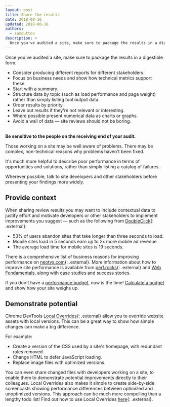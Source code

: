```yaml
---
layout: post
title: Share the results
date: 2018-08-16
updated: 2018-08-16
authors:
  - samdutton
description: >
  Once you've audited a site, make sure to package the results in a digestible form. Be sensitive to the people on the receiving end of your audit, structure your report carefully and present your data in terms of opportunities and solutions.
---
```


Once you've audited a site, make sure to package the results in a digestible form.

- Consider producing different reports for different stakeholders.
- Focus on business needs and show how technical metrics support these.
- Start with a summary.
- Structure data by topic (such as load performance and page weight) rather than simply listing tool output data.
- Order results by priority.
- Leave out results if they're not relevant or interesting.
- Where possible present numerical data as charts or graphs.
- Avoid a wall of data — site reviews should not be boring.
  <br><br>

<div class="note">
  <p><strong>Be sensitive to the people on the receiving end of your audit.</strong></p>
  <p>Those working on a site may be well aware of problems. There may be complex, non-technical
  reasons why problems haven't been fixed.</p>
  <p>It's much more helpful to describe poor performance in terms of opportunities and solutions,
  rather than simply listing a catalog of failures.</p>
  <p>Wherever possible, talk to site developers and other stakeholders before presenting your
  findings more widely.</p>
</div>

## Provide context

When sharing review results you may want to include contextual data to justify effort and motivate
developers or other stakeholders to implement improvements you suggest — such as the following from
[DoubleClick](https://www.doubleclickbygoogle.com/articles/mobile-speed-matters/){: .external}:

- 53% of users abandon sites that take longer than three seconds to load.
- Mobile sites load in 5 seconds earn up to 2x more mobile ad revenue.
- The average load time for mobile sites is 19 seconds.

There is a comprehensive list of business reasons for improving performance on
[neotys.com](http://www.neotys.com/blog/how-to-talk-about-performance-testing-with-ceos-and-business-managers/){: .external}.
More information about how to improve site performance is available from
[perf.rocks](http://perf.rocks/articles){: .external} and
[Web Fundamentals](/web/fundamentals/performance/), along with case
studies and success stories.

If you don't have a [performance budget](https://infrequently.org/2017/10/can-you-afford-it-real-world-web-performance-budgets), now is the time! [Calculate
a budget](https://www.performancebudget.io/) and show how your site weighs up.

## Demonstrate potential

Chrome DevTools [Local Overrides](https://t.co/0a56PgKlPv){: .external} allow you to override
website assets with local versions. This can be a great way to show how simple changes can make a
big difference.

For example:

- Create a version of the CSS used by a site's homepage, with redundant rules removed.
- Change HTML to defer JavaScript loading.
- Replace image files with optimized versions.

You can even share changed files with developers working on a site, to enable them to demonstrate
potential improvements directly to their colleagues. Local Overrides also makes it simple to create
side-by-side screencasts showing performance differences between optimized and unoptimized versions.
This approach can be much more compelling than a lengthy todo list! Find out how to use Local
Overrides [here](https://glebbahmutov.com/blog/local-overrides/){: .external}.
